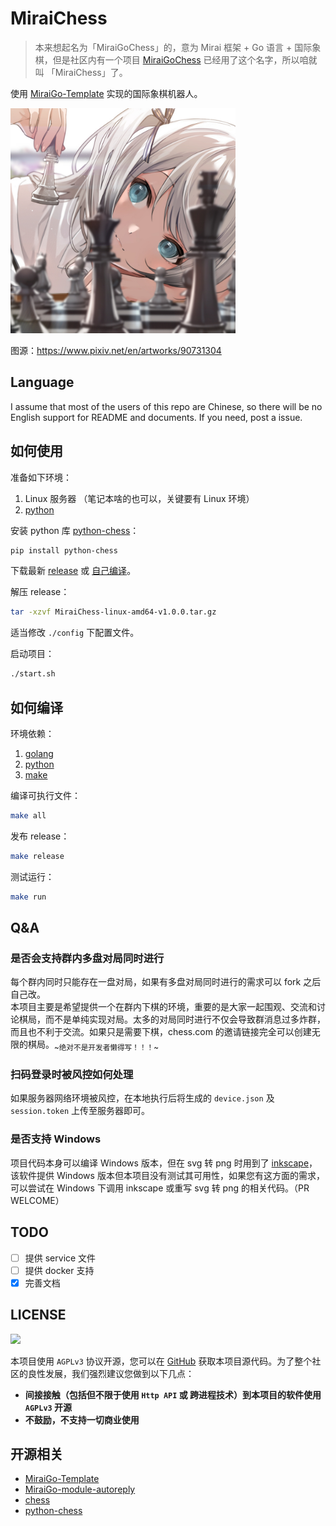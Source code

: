 # MiraiChess

> 本来想起名为「MiraiGoChess」的，意为 Mirai 框架 + Go 语言 + 国际象棋，但是社区内有一个项目 [MiraiGoChess](https://github.com/Minxyzgo/MiraiGoChess) 已经用了这个名字，所以咱就叫 「MiraiChess」了。

使用 [MiraiGo-Template](https://github.com/Logiase/MiraiGo-Template) 实现的国际象棋机器人。

<img src="https://raw.githubusercontent.com/aimerneige/MiraiChess/master/img/chess-girl.jpg" alt="anime girl" width="360" height="360">

图源：<https://www.pixiv.net/en/artworks/90731304>

## Language

I assume that most of the users of this repo are Chinese, so there will be no English support for README and documents. If you need, post a issue.

## 如何使用

准备如下环境：

1. Linux 服务器 （笔记本啥的也可以，关键要有 Linux 环境）
2. [python](https://www.python.org/downloads/)

安装 python 库 [python-chess](https://github.com/niklasf/python-chess)：

```bash
pip install python-chess
```

下载最新 [release](https://github.com/aimerneige/MiraiChess/releases) 或 [自己编译](https://github.com/aimerneige/MiraiChess#%E5%A6%82%E4%BD%95%E7%BC%96%E8%AF%91)。

解压 release：

```bash
tar -xzvf MiraiChess-linux-amd64-v1.0.0.tar.gz
```

适当修改 `./config` 下配置文件。

启动项目：

```bash
./start.sh
```

## 如何编译

环境依赖：

1. [golang](https://go.dev/dl/)
2. [python](https://www.python.org/downloads/)
3. [make](https://www.gnu.org/software/make/)

编译可执行文件：

```bash
make all
```

发布 release：

```bash
make release
```

测试运行：

```bash
make run
```

## Q&A

### 是否会支持群内多盘对局同时进行

每个群内同时只能存在一盘对局，如果有多盘对局同时进行的需求可以 fork 之后自己改。\
本项目主要是希望提供一个在群内下棋的环境，重要的是大家一起围观、交流和讨论棋局，而不是单纯实现对局。太多的对局同时进行不仅会导致群消息过多炸群，而且也不利于交流。如果只是需要下棋，chess.com 的邀请链接完全可以创建无限的棋局。<sub>~绝对不是开发者懒得写！！！~</sub>

### 扫码登录时被风控如何处理

如果服务器网络环境被风控，在本地执行后将生成的 `device.json` 及 `session.token` 上传至服务器即可。

### 是否支持 Windows

项目代码本身可以编译 Windows 版本，但在 svg 转 png 时用到了 [inkscape](https://inkscape.org/)，该软件提供 Windows 版本但本项目没有测试其可用性，如果您有这方面的需求，可以尝试在 Windows 下调用 inkscape 或重写 svg 转 png 的相关代码。（PR WELCOME）

## TODO

- [ ] 提供 service 文件
- [ ] 提供 docker 支持
- [x] 完善文档

## LICENSE

<a href="https://www.gnu.org/licenses/agpl-3.0.en.html">
<img src="https://www.gnu.org/graphics/agplv3-155x51.png">
</a>

本项目使用 `AGPLv3` 协议开源，您可以在 [GitHub](https://github.com/aimerneige/MiraiChess) 获取本项目源代码。为了整个社区的良性发展，我们强烈建议您做到以下几点：

- **间接接触（包括但不限于使用 `Http API` 或 跨进程技术）到本项目的软件使用 `AGPLv3` 开源**
- **不鼓励，不支持一切商业使用**

## 开源相关

- [MiraiGo-Template](https://github.com/Logiase/MiraiGo-Template)
- [MiraiGo-module-autoreply](https://github.com/Logiase/MiraiGo-module-autoreply)
- [chess](https://github.com/notnil/chess)
- [python-chess](https://github.com/niklasf/python-chess)
